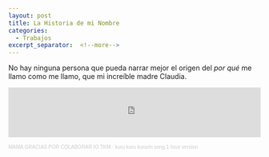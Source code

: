 ```yaml
---
layout: post
title: La Historia de mi Nombre
categories:
  - Trabajos
excerpt_separator:  <!--more-->
---
```


No hay ninguna persona que pueda narrar mejor el origen del *por qué* me llamo como me llamo, que mi increíble madre Claudia.

<p class="message">
<iframe width="100%" height="100" scrolling="no" frameborder="no" allow="autoplay" src="https://w.soundcloud.com/player/?url=https%3A//api.soundcloud.com/tracks/1519890472&color=%2351664c&auto_play=true&hide_related=false&show_comments=true&show_user=false&show_reposts=false&show_teaser=true"></iframe><div style="font-size: 10px; color: #cccccc;line-break: anywhere;word-break: normal;overflow: hidden;white-space: nowrap;text-overflow: ellipsis; font-family: Interstate,Lucida Grande,Lucida Sans Unicode,Lucida Sans,Garuda,Verdana,Tahoma,sans-serif;font-weight: 100;"><a href="https://soundcloud.com/user-574401550" title="MAMA GRACIAS POR COLABORAR IO TKM" target="_blank" style="color: #cccccc; text-decoration: none;">MAMA GRACIAS POR COLABORAR IO TKM</a> · <a href="https://soundcloud.com/user-574401550/kuru-kuru-kururin-song-1-hour" title="kuru kuru kururin" target="_blank" style="color: #cccccc; text-decoration: none;">kuru kuru kururin song 1 hour version</a></div>
</p>
